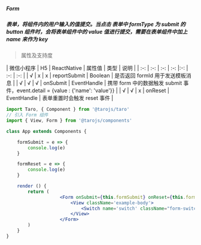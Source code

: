 ##### Form
##### 表单，将组件内的用户输入的值提交。当点击 表单中 formType 为 submit 的 button 组件时，会将表单组件中的 value 值进行提交，需要在表单组件中加上 name 来作为 key

> 属性及支持度

| 微信小程序 | H5 | ReactNative | 属性值 | 类型 | 说明 |
| :-: | :-: | :-: | :-: |:-: | :-: | :-: |
| √ | x | x | reportSubmit | Boolean | 是否返回 formId 用于发送模板消息 |
| √ | √ | √ | onSubmit | EventHandle | 携带 form 中的数据触发 submit 事件，event.detail = {value : {'name': 'value'}} |
| √ | √ | x | onReset | EventHandle | 表单重置时会触发 reset 事件 |


```jsx
import Taro, { Component } from '@tarojs/taro'
// 引入 Form 组件
import { View, Form } from '@tarojs/components'

class App extends Components {

    formSubmit = e => {
        console.log(e)
    }

    formReset = e => {
        console.log(e)
    }

	render () {
		return (
                    <Form onSubmit={this.formSubmit} onReset={this.formReset} >
                        <View className='example-body'>
                            <Switch name='switch' className="form-switch"></Switch>
                        </View>
                    </Form>
		)
	}
}
```